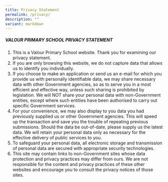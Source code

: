 ```yaml
---
title: Privacy Statement
permalink: /privacy/
description: ""
variant: markdown
---
```

##### VALOUR PRIMARY SCHOOL PRIVACY STATEMENT 

1. This is a Valour Primary School website. Thank you for examining our privacy statement.   
2. If you are only browsing this website, we do not capture data that allows us to identify you individually.     
3. If you choose to make an application or send us an e-mail for which you provide us with personally identifiable data, we may share necessary data with other Government agencies, so as to serve you in a most efficient and effective way, unless such sharing is prohibited by legislation. We will NOT share your personal data with non-Government entities, except where such entities have been authorised to carry out specific Government services.   
4. For your convenience, we may also display to you data you had previously supplied us or other Government agencies. This will speed up the transaction and save you the trouble of repeating previous submissions. Should the data be out-of-date, please supply us the latest data. We will retain your personal data only as necessary for the effective delivery of public services to you.   
5. To safeguard your personal data, all electronic storage and transmission of personal data are secured with appropriate security technologies.   
6. This site may contain links to non-Government sites whose data protection and privacy practices may differ from ours. We are not responsible for the content and privacy practices of these other websites and encourage you to consult the privacy notices of those sites.